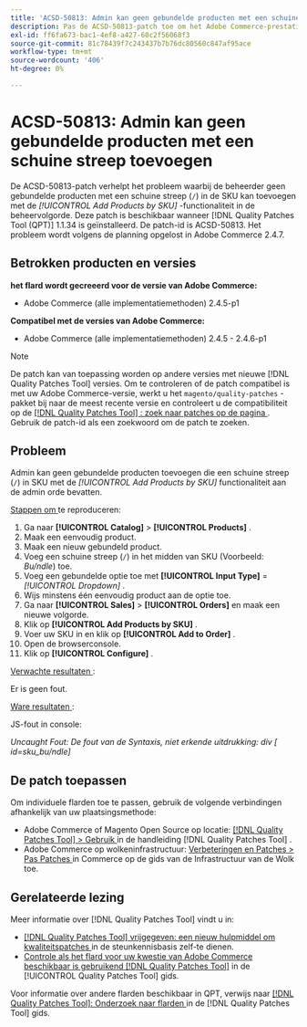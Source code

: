 ```yaml
---
title: 'ACSD-50813: Admin kan geen gebundelde producten met een schuine streep toevoegen'
description: Pas de ACSD-50813-patch toe om het Adobe Commerce-prestatieprobleem op te lossen waarbij de beheerder geen gebundelde producten met een schuine streep (&grave;/&grave;) in de SKU kan toevoegen met de functie *Producten door SKU* toevoegen aan de beheervolgorde.
exl-id: ff6fa673-bac1-4ef8-a427-60c2f56068f3
source-git-commit: 81c78439f7c243437b7b76dc80560c847af95ace
workflow-type: tm+mt
source-wordcount: '406'
ht-degree: 0%

---
```


# ACSD-50813: Admin kan geen gebundelde producten met een schuine streep toevoegen

De ACSD-50813-patch verhelpt het probleem waarbij de beheerder geen gebundelde producten met een schuine streep (`/`) in de SKU kan toevoegen met de *[!UICONTROL Add Products by SKU]* -functionaliteit in de beheervolgorde. Deze patch is beschikbaar wanneer [!DNL Quality Patches Tool (QPT)] 1.1.34 is geïnstalleerd. De patch-id is ACSD-50813. Het probleem wordt volgens de planning opgelost in Adobe Commerce 2.4.7.

## Betrokken producten en versies

**het flard wordt gecreeerd voor de versie van Adobe Commerce:**

* Adobe Commerce (alle implementatiemethoden) 2.4.5-p1

**Compatibel met de versies van Adobe Commerce:**

* Adobe Commerce (alle implementatiemethoden) 2.4.5 - 2.4.6-p1

>[!NOTE]
>
>De patch kan van toepassing worden op andere versies met nieuwe [!DNL Quality Patches Tool] versies. Om te controleren of de patch compatibel is met uw Adobe Commerce-versie, werkt u het `magento/quality-patches` -pakket bij naar de meest recente versie en controleert u de compatibiliteit op de [[!DNL Quality Patches Tool] : zoek naar patches op de pagina ](https://experienceleague.adobe.com/tools/commerce-quality-patches/index.html?lang=nl-NL) . Gebruik de patch-id als een zoekwoord om de patch te zoeken.

## Probleem

Admin kan geen gebundelde producten toevoegen die een schuine streep (`/`) in SKU met de *[!UICONTROL Add Products by SKU]* functionaliteit aan de admin orde bevatten.

<u> Stappen om </u> te reproduceren:

1. Ga naar **[!UICONTROL Catalog]** > **[!UICONTROL Products]** .
1. Maak een eenvoudig product.
1. Maak een nieuw gebundeld product.
1. Voeg een schuine streep (`/`) in het midden van SKU (Voorbeeld: *Bu/ndle*) toe.
1. Voeg een gebundelde optie toe met **[!UICONTROL Input Type]** = *[!UICONTROL Dropdown]* .
1. Wijs minstens één eenvoudig product aan de optie toe.
1. Ga naar **[!UICONTROL Sales]** > **[!UICONTROL Orders]** en maak een nieuwe volgorde.
1. Klik op **[!UICONTROL Add Products by SKU]** .
1. Voer uw SKU in en klik op **[!UICONTROL Add to Order]** .
1. Open de browserconsole.
1. Klik op **[!UICONTROL Configure]** .

<u> Verwachte resultaten </u>:

Er is geen fout.

<u> Ware resultaten </u>:

JS-fout in console:

*Uncaught Fout: De fout van de Syntaxis, niet erkende uitdrukking: div [ id=sku_bu/ndle]*

## De patch toepassen

Om individuele flarden toe te passen, gebruik de volgende verbindingen afhankelijk van uw plaatsingsmethode:

* Adobe Commerce of Magento Open Source op locatie: [[!DNL Quality Patches Tool]  > Gebruik ](/help/tools/quality-patches-tool/usage.md) in de handleiding [!DNL Quality Patches Tool] .
* Adobe Commerce op wolkeninfrastructuur: [ Verbeteringen en Patches > Pas Patches ](https://experienceleague.adobe.com/docs/commerce-cloud-service/user-guide/develop/upgrade/apply-patches.html?lang=nl-NL) in Commerce op de gids van de Infrastructuur van de Wolk toe.

## Gerelateerde lezing

Meer informatie over [!DNL Quality Patches Tool] vindt u in:

* [[!DNL Quality Patches Tool]  vrijgegeven: een nieuw hulpmiddel om kwaliteitspatches ](https://experienceleague.adobe.com/nl/docs/commerce-knowledge-base/kb/announcements/commerce-announcements/magento-quality-patches-released-new-tool-to-self-serve-quality-patches) in de steunkennisbasis zelf-te dienen.
* [ Controle als het flard voor uw kwestie van Adobe Commerce beschikbaar is gebruikend  [!DNL Quality Patches Tool]](/help/tools/quality-patches-tool/patches-available-in-qpt/check-patch-for-magento-issue-with-magento-quality-patches.md) in de [!UICONTROL Quality Patches Tool] gids.


Voor informatie over andere flarden beschikbaar in QPT, verwijs naar [[!DNL Quality Patches Tool]: Onderzoek naar flarden ](https://experienceleague.adobe.com/tools/commerce-quality-patches/index.html?lang=nl-NL) in de [!DNL Quality Patches Tool] gids.
